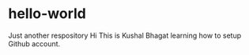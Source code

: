 # hello-world
Just another respository
Hi This is Kushal Bhagat learning how to setup Github account. 

